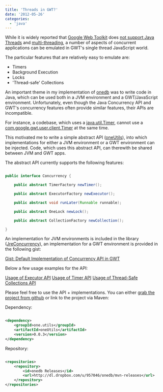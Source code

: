 ```yaml
---
title: 'Threads in GWT?'
date: '2012-05-26'
categories:
  - 'java'
---
```


While it is widely reported that [Google Web Toolkit](https://developers.google.com/web-toolkit/ 'Google Web Toolkit') does [not support Java Threads](http://stackoverflow.com/questions/2590850/threading-in-gwt-client 'Threading in GWT') and [multi-threading](http://groups.google.com/group/google-web-toolkit/browse_thread/thread/2e76af2687b8ecda?pli=1 'java.lang.Thread in GWT'), a number of aspects of concurrent applications can be emulated in GWT's single thread JavaScript world.

The particular features that are relatively easy to emulate are:

- Timers
- Background Execution
- Locks
- 'Thread-safe' Collections

An important theme in my implementation of [onedb](http://www.onedb.de/ 'onedb') was to write code in Java, which can be used both in a JVM environment and a GWT/JavaScript environment. Unfortunately, even though the Java Concurrency API and GWT's concurrency features often provide similar features, their APIs are incompatible.

For instance, a codebase, which uses a [java.util.Timer](http://docs.oracle.com/javase/6/docs/api/java/util/Timer.html 'Java Timer'), cannot use a [com.google.gwt.user.client.Timer](http://google-web-toolkit.googlecode.com/svn/javadoc/latest/com/google/gwt/user/client/Timer.html 'Timer in GWT') at the same time.

This motivated me to write a simple abstract API ([oneUtils](https://github.com/mxro/oneUtils 'oneUtils: Concurrency API for JRE/GWT')), into which implementations for either a JVM environment or a GWT environment can be injected. Code, which uses this abstract API, can therewith be shared between JVM and GWT apps.

The abstract API currently supports the following features:

```java

public interface Concurrency {

    public abstract TimerFactory newTimer();

    public abstract ExecutorFactory newExecutor();

    public abstract void runLater(Runnable runnable);

    public abstract OneLock newLock();

    public abstract CollectionFactory newCollection();

}
```

An implementation for JVM environments is included in the library ([JreConcurrency](https://github.com/mxro/oneUtils/blob/master/oneUtils/src/main/java/one/utils/jre/concurrent/JreConcurrency.java 'Concurrency API Implementation for JRE Environment')), an implementation for a GWT environment is provided in the following gist:

[Gist: Default Implementation of Concurrency API in GWT](https://gist.github.com/2791639)

Below a few usage examples for the API:

[Usage of Executor API](https://github.com/mxro/oneUtils/blob/master/oneUtils/src/test/java/one/utils/tests/ExamplesExecutors.java) [Usage of Timer API](https://github.com/mxro/oneUtils/blob/master/oneUtils/src/test/java/one/utils/tests/ExamplesTimers.java) [Usage of Thread-Safe Collections API](https://github.com/mxro/oneUtils/blob/master/oneUtils/src/test/java/one/utils/tests/ExamplesCollections.java)

Please feel free to use the API + implementations. You can either [grab the project from github](https://github.com/mxro/oneUtils 'oneUtils on github') or link to the project via Maven:

Dependency:

```xml

<dependency>
    <groupId>one.utils</groupId>
    <artifactId>oneUtils</artifactId>
    <version>0.0.3</version>
</dependency>
```

Repository:

```xml

<repositories>
    <repository>
        <id>onedb Releases</id>
        <url>http://dl.dropbox.com/u/957046/onedb/mvn-releases</url>
    </repository>
</repositories>
```
